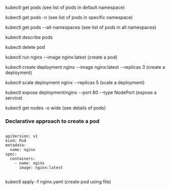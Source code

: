 kubectl get pods (see list of pods in default namespace)

kubectl get pods -n <namespace-name> (see list of pods in specific namespace)

kubectl get pods --all-namespaces (see list of pods in all namespaces)

kubectl describe pods <pod-name>

kubectl delete pod <pod-name>


kubectl run nginx --image nginx:latest (create a pod)

kubectl create deployment nginx --image nginx:latest --replicas 3 (create a deployment)

kubectl scale deployment nginx --replicas 5 (scale a deployment)


kubectl expose deployment/nginx --port 80 --type NodePort (expose a service)

kubectl get nodes -o wide (see details of pods)

### Declarative approach to create a pod

```

apiVersion: v1
kind: Pod
metadata:
  name: nginx
spec:
  containers:
	- name: nginx
	  image: nginx:latest
   
```
kubectl apply -f nginx.yaml (create pod using file)
